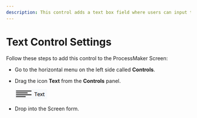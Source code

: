 ```yaml
---
description: This control adds a text box field where users can input text or paste text.
---
```


# Text Control Settings

Follow these steps to add this control to the ProcessMaker Screen:

* Go to the horizontal menu on the left side called **Controls**.
* Drag the icon **Text** from the **Controls** panel. 

  ![](../../../../.gitbook/assets/text-control.png)

* Drop into the Screen form.







